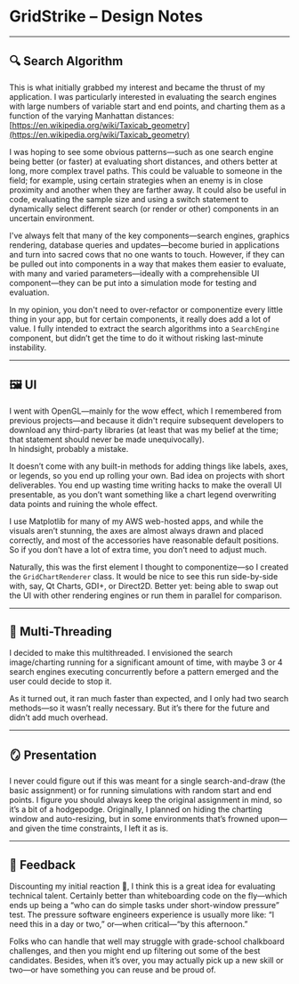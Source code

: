 ﻿# GridStrike – Design Notes

---

## 🔍 Search Algorithm

This is what initially grabbed my interest and became the thrust of my application. I was particularly interested in evaluating the search engines with large numbers of variable start and end points, and charting them as a function of the varying Manhattan distances:  
[https://en.wikipedia.org/wiki/Taxicab_geometry](https://en.wikipedia.org/wiki/Taxicab_geometry)

I was hoping to see some obvious patterns—such as one search engine being better (or faster) at evaluating short distances, and others better at long, more complex travel paths. This could be valuable to someone in the field; for example, using certain strategies when an enemy is in close proximity and another when they are farther away. It could also be useful in code, evaluating the sample size and using a switch statement to dynamically select different search (or render or other) components in an uncertain environment.

I've always felt that many of the key components—search engines, graphics rendering, database queries and updates—become buried in applications and turn into sacred cows that no one wants to touch. However, if they can be pulled out into components in a way that makes them easier to evaluate, with many and varied parameters—ideally with a comprehensible UI component—they can be put into a simulation mode for testing and evaluation.

In my opinion, you don't need to over-refactor or componentize every little thing in your app, but for certain components, it really does add a lot of value. I fully intended to extract the search algorithms into a `SearchEngine` component, but didn’t get the time to do it without risking last-minute instability.

---

## 🖼 UI

I went with OpenGL—mainly for the wow effect, which I remembered from previous projects—and because it didn't require subsequent developers to download any third-party libraries (at least that was my belief at the time; that statement should never be made unequivocally).  
In hindsight, probably a mistake.

It doesn’t come with any built-in methods for adding things like labels, axes, or legends, so you end up rolling your own. Bad idea on projects with short deliverables. You end up wasting time writing hacks to make the overall UI presentable, as you don’t want something like a chart legend overwriting data points and ruining the whole effect.

I use Matplotlib for many of my AWS web-hosted apps, and while the visuals aren’t stunning, the axes are almost always drawn and placed correctly, and most of the accessories have reasonable default positions. So if you don’t have a lot of extra time, you don’t need to adjust much.

Naturally, this was the first element I thought to componentize—so I created the `GridChartRenderer` class. It would be nice to see this run side-by-side with, say, Qt Charts, GDI+, or Direct2D. Better yet: being able to swap out the UI with other rendering engines or run them in parallel for comparison.

---

## 🧵 Multi-Threading

I decided to make this multithreaded. I envisioned the search image/charting running for a significant amount of time, with maybe 3 or 4 search engines executing concurrently before a pattern emerged and the user could decide to stop it.

As it turned out, it ran much faster than expected, and I only had two search methods—so it wasn’t really necessary. But it’s there for the future and didn’t add much overhead.

---

## 🪞 Presentation

I never could figure out if this was meant for a single search-and-draw (the basic assignment) or for running simulations with random start and end points. I figure you should always keep the original assignment in mind, so it’s a bit of a hodgepodge. Originally, I planned on hiding the charting window and auto-resizing, but in some environments that’s frowned upon—and given the time constraints, I left it as is.

---

## 📣 Feedback

Discounting my initial reaction 🙂, I think this is a great idea for evaluating technical talent. Certainly better than whiteboarding code on the fly—which ends up being a “who can do simple tasks under short-window pressure” test. The pressure software engineers experience is usually more like: “I need this in a day or two,” or—when critical—“by this afternoon.”

Folks who can handle that well may struggle with grade-school chalkboard challenges, and then you might end up filtering out some of the best candidates. Besides, when it’s over, you may actually pick up a new skill or two—or have something you can reuse and be proud of.
